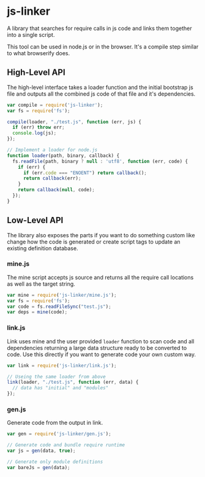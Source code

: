 js-linker
=========

A library that searches for require calls in js code and links them together into a single script.

This tool can be used in node.js or in the browser.  It's a compile step similar to what browserify does.

## High-Level API

The high-level interface takes a loader function and the initial bootstrap js file and outputs all the combined js code of that file and it's dependencies.

```js
var compile = require('js-linker');
var fs = require('fs');

compile(loader, "./test.js", function (err, js) {
  if (err) throw err;
  console.log(js);
});

// Implement a loader for node.js
function loader(path, binary, callback) {
  fs.readFile(path, binary ? null : 'utf8', function (err, code) {
    if (err) {
      if (err.code === "ENOENT") return callback();
      return callback(err);
    }
    return callback(null, code);
  });
}
```

## Low-Level API

The library also exposes the parts if you want to do something custom like change how the code is generated or create script tags to update an existing definition database.

### mine.js

The mine script accepts js source and returns all the require call locations as well as the target string.

```js
var mine = require('js-linker/mine.js');
var fs = require('fs');
var code = fs.readFileSync("test.js");
var deps = mine(code);
```

### link.js

Link uses mine and the user provided `loader` function to scan code and all dependencies returning a large data structure ready to be converted to code.  Use this directly if you want to generate code your own custom way.

```js
var link = require('js-linker/link.js');

// Useing the same loader from above
link(loader, "./test.js", function (err, data) {
  // data has "initial" and "modules"
});
```

### gen.js

Generate code from the output in link.

```js
var gen = require('js-linker/gen.js');

// Generate code and bundle require runtime
var js = gen(data, true);

// Generate only module definitions
var bareJs = gen(data);
```
